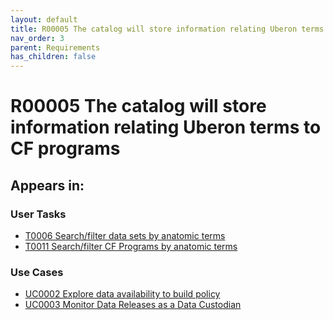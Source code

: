 ```yaml
---
layout: default
title: R00005 The catalog will store information relating Uberon terms to CF programs
nav_order: 3
parent: Requirements
has_children: false
---
```


# R00005 The catalog will store information relating Uberon terms to CF programs

## Appears in:


### User Tasks

-   [T0006 Search/filter data sets by anatomic terms](../user-tasks/t0006-searchfilter-data-sets-by-anatomic-terms.md)
-   [T0011 Search/filter CF Programs by anatomic terms](../user-tasks/t0011-searchfilter-common-fund-programs-by-anatomic-terms.md)

### Use Cases

-   [UC0002 Explore data availability to build policy](../use-cases/uc0002-explore-data-availability-to-build-policy.md)
-   [UC0003 Monitor Data Releases as a Data Custodian](../use-cases/uc0003-monitor-data-releases-as-a-data-custodian.md)
